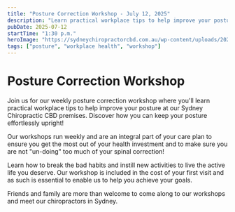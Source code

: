 ```yaml
---
title: "Posture Correction Workshop - July 12, 2025"
description: "Learn practical workplace tips to help improve your posture at our Sydney Chiropractic CBD premises, and discover how you can keep your posture effortlessly upright!"
pubDate: 2025-07-12
startTime: "1:30 p.m."
heroImage: "https://sydneychiropractorcbd.com.au/wp-content/uploads/2024/12/The-Main-Reasons-for-Lower-Back-Pain-1024x1024.jpg"
tags: ["posture", "workplace health", "workshop"]
---
```


# Posture Correction Workshop

Join us for our weekly posture correction workshop where you'll learn practical workplace tips to help improve your posture at our Sydney Chiropractic CBD premises. Discover how you can keep your posture effortlessly upright!

Our workshops run weekly and are an integral part of your care plan to ensure you get the most out of your health investment and to make sure you are not "un-doing" too much of your spinal correction! 

Learn how to break the bad habits and instill new activities to live the active life you deserve. Our workshop is included in the cost of your first visit and as such is essential to enable us to help you achieve your goals. 

Friends and family are more than welcome to come along to our workshops and meet our chiropractors in Sydney. 